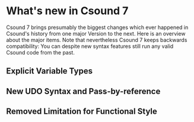 # What's new in Csound 7

Csound 7 brings presumably the biggest changes which ever happened in Csound's history from one major Version to the next. Here is an overview about the major items. Note that nevertheless Csound 7 keeps backwards compatibility: You can despite new syntax features still run any valid Csound code from the past.

## Explicit Variable Types

## New UDO Syntax and Pass-by-reference

## Removed Limitation for Functional Style

